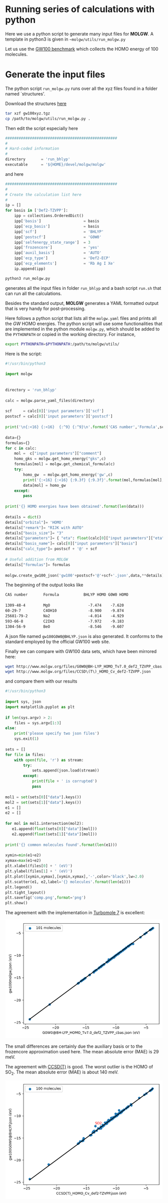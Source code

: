 # Running series of calculations with python


Here we use a python script to generate many input files for **MOLGW**.
A template in python3 is given in `~molgw/utils/run_molgw.py`

Let us use the [GW100 benchmark](https://gw100.wordpress.com/) which collects the HOMO energy of 100 molecules.


# Generate the input files

The python script `run_molgw.py` runs over all the xyz files found in a folder named `structures'.

Download the structures [here](files/gw100xyz.tgz)

```sh
tar xzf gw100xyz.tgz
cp /path/to/molgw/utils/run_molgw.py .
```

Then edit the script especially here

```python
##################################################
#
# Hard-coded information
#
directory       = 'run_bhlyp'
executable      = '${HOME}/devel/molgw/molgw'
```

and here

```python
##################################################
#
# Create the calculation list here
#
ip = []
for basis in ['Def2-TZVPP']:
    ipp = collections.OrderedDict()
    ipp['basis']                   = basis
    ipp['ecp_basis']               = basis
    ipp['scf']                     = 'BHLYP'
    ipp['postscf']                 = 'G0W0'
    ipp['selfenergy_state_range']  = 3
    ipp['frozencore']              = 'yes'
    ipp['auxil_basis']             = 'AUTO'
    ipp['ecp_type']                = 'Def2-ECP'
    ipp['ecp_elements']            = 'Rb Ag I Xe'
    ip.append(ipp)
```

```sh
python3 run_molgw.py
```
generates all the input files in folder `run_bhlyp` and a bash script `run.sh` that can run all the calculations.

Besides the standard output, **MOLGW** generates a YAML formatted output that is very handy for post-processing.

Here follows a python script that lists all the `molgw.yaml` files and prints all the $GW$ HOMO energies.
The python script will use some functionalities that are implemented in the python module `molgw.py`, which should be added to the `PYTHONPATH` or copied in the working directory.
For instance, 
```sh
export PYTHONPATH=$PYTHONPATH:/path/to/molgw/utils/
```

Here is the script:
```python
#!/usr/bin/python3
  
import molgw


directory = 'run_bhlyp'

calc = molgw.parse_yaml_files(directory)

scf     = calc[0]['input parameters']['scf']
postscf = calc[0]['input parameters']['postscf']

print('\n{:<16} {:<16}  {:^9} {:^9}\n'.format('CAS number','Formula',scf + ' HOMO',postscf+' HOMO'))

data={}
formulas={}
for c in calc:
    mol =  c["input parameters"]["comment"]
    homo_gks = molgw.get_homo_energy("gks",c)
    formulas[mol] = molgw.get_chemical_formula(c)
    try:
        homo_gw  = molgw.get_homo_energy('gw',c)
        print('{:<16} {:<16} {:9.3f} {:9.3f}'.format(mol,formulas[mol],homo_gks,homo_gw))
        data[mol] = homo_gw
    except:
        pass

print('{} HOMO energies have been obtained'.format(len(data)))

details = dict()
details["orbital"]= 'HOMO'
details["remark"]= "RIJK with AUTO"
details["basis_size"]= "3"
details["parameters"]= { "eta": float(calc[0]["input parameters"]["eta"])*27.211 }
details["basis_name"]= calc[0]["input parameters"]["basis"]
details["calc_type"]= postscf + '@' + scf

# Useful addition from MOLGW
details["formulas"]= formulas

molgw.create_gw100_json('gw100'+postscf+'@'+scf+'.json',data,**details)
```


The beginning of the output looks like
```txt
CAS number       Formula           BHLYP HOMO G0W0 HOMO

1309-48-4        MgO                 -7.474    -7.620
60-29-7          C4OH10              -8.900    -9.874
25681-79-2       Na2                 -4.014    -4.929
593-66-8         C2IH3               -7.972    -9.183
1304-56-9        BeO                 -8.546    -9.607
```

A json file named `gw100G0W0@BHLYP.json` is also generated.
It conforms to the standard employed by the official GW100 web site.

Finally we can compare with GW100 data sets, which have been mirrored here:
```sh
wget http://www.molgw.org/files/G0W0@BH-LYP_HOMO_Tv7.0_def2_TZVPP_cbas.json
wget http://www.molgw.org/files/CCSD\(T\)_HOMO_Cv_def2-TZVPP.json
```

and compare them with our results
```py
#!/usr/bin/python3

import sys, json
import matplotlib.pyplot as plt

if len(sys.argv) > 2:
    files = sys.argv[1:3]
else:
    print('please specify two json files')
    sys.exit(1)

sets = []
for file in files:
    with open(file, 'r') as stream:
        try:
            sets.append(json.load(stream))
        except:
            print(file + ' is corrupted')
            pass

mol1 = set(sets[0]["data"].keys())
mol2 = set(sets[1]["data"].keys())
e1 = []
e2 = []

for mol in mol1.intersection(mol2):
   e1.append(float(sets[0]["data"][mol]))
   e2.append(float(sets[1]["data"][mol]))

print('{} common molecules found'.format(len(e1)))

xymin=min(e1+e2)
xymax=max(e1+e2)
plt.xlabel(files[0] + ' (eV)')
plt.ylabel(files[1] + ' (eV)')
plt.plot([xymin,xymax],[xymin,xymax],'-',color='black',lw=2.0)
plt.scatter(e1, e2,label='{} molecules'.format(len(e1)))
plt.legend()
plt.tight_layout()
plt.savefig('comp.png',format='png')
plt.show()
```

The agreement with the implementation in [Turbomole 7](http://www.turbomole.org) is excellent:

![TM](img/turbomole.png)

The small differences are certainly due the auxiliary basis or to the frozencore approximation used here.
The mean absolute error (MAE) is 29 meV.

The agreement with [CCSD(T)](http://dx.doi.org/10.1080/00268976.2015.1025113) is good.
The worst outlier is the HOMO of SO$_2$.
The mean absolute error (MAE) is about 140 meV.

![CC](img/ccsdt.png)


